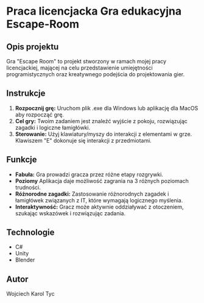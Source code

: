 # Praca licencjacka Gra edukacyjna Escape-Room


## Opis projektu

Gra "Escape Room" to projekt stworzony w ramach mojej pracy licencjackiej, mającej na celu przedstawienie umiejętności programistycznych oraz kreatywnego podejścia do projektowania gier.


## Instrukcje

1. **Rozpocznij grę:** Uruchom plik .exe dla Windows lub aplikację dla MacOS aby rozpocząć grę.
2. **Cel gry:** Twoim zadaniem jest znaleźć wyjście z pokoju, rozwiązując zagadki i logiczne łamigłówki.
3. **Sterowanie:** Użyj klawiatury/myszy do interakcji z elementami w grze. Klawiszem "E" dokonuje się interakcji z przedmiotami.


## Funkcje

- **Fabuła:** Gra prowadzi gracza przez różne etapy rozgrywki.
- **Poziomy** Aplikacja daje możliwość zagrania na 3 różnych poziomach trudności.
- **Różnorodne zagadki:** Zastosowanie różnorodnych zagadek i łamigłówek związanych z IT, które wymagają logicznego myślenia.
- **Interaktywność:** Gracz może aktywnie oddziaływać z otoczeniem, szukając wskazówek i rozwiązując zadania.


## Technologie

- C#
- Unity
- Blender


## Autor

Wojciech Karol Tyc

